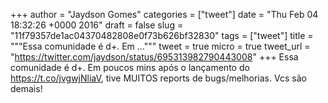 
+++
author = "Jaydson Gomes"
categories = ["tweet"]
date = "Thu Feb 04 18:32:26 +0000 2016"
draft = false
slug = "11f79357de1ac04370482808e0f73b626bf32830"
tags = ["tweet"]
title = """Essa comunidade é d+. Em ..."""
tweet = true
micro = true
tweet_url = "https://twitter.com/jaydson/status/695313982790443008"
+++
Essa comunidade é d+. Em poucos mins após o lançamento do https://t.co/jvgwjNliaV, tive MUITOS reports de bugs/melhorias. Vcs são demais!
